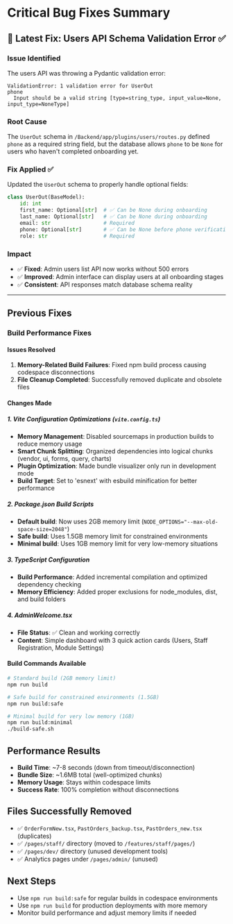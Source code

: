 # Critical Bug Fixes Summary

## 🚨 Latest Fix: Users API Schema Validation Error ✅

### Issue Identified
The users API was throwing a Pydantic validation error:
```
ValidationError: 1 validation error for UserOut
phone
  Input should be a valid string [type=string_type, input_value=None, input_type=NoneType]
```

### Root Cause
The `UserOut` schema in `/Backend/app/plugins/users/routes.py` defined `phone` as a required string field, but the database allows `phone` to be `None` for users who haven't completed onboarding yet.

### Fix Applied ✅
Updated the `UserOut` schema to properly handle optional fields:

```python
class UserOut(BaseModel):
    id: int
    first_name: Optional[str]  # ✅ Can be None during onboarding
    last_name: Optional[str]   # ✅ Can be None during onboarding  
    email: str                 # Required
    phone: Optional[str]       # ✅ Can be None before phone verification
    role: str                  # Required
```

### Impact
- ✅ **Fixed**: Admin users list API now works without 500 errors
- ✅ **Improved**: Admin interface can display users at all onboarding stages
- ✅ **Consistent**: API responses match database schema reality

---

## Previous Fixes

### Build Performance Fixes

#### Issues Resolved
1. **Memory-Related Build Failures**: Fixed npm build process causing codespace disconnections
2. **File Cleanup Completed**: Successfully removed duplicate and obsolete files

#### Changes Made

##### 1. Vite Configuration Optimizations (`vite.config.ts`)
- **Memory Management**: Disabled sourcemaps in production builds to reduce memory usage
- **Smart Chunk Splitting**: Organized dependencies into logical chunks (vendor, ui, forms, query, charts)
- **Plugin Optimization**: Made bundle visualizer only run in development mode
- **Build Target**: Set to 'esnext' with esbuild minification for better performance

##### 2. Package.json Build Scripts
- **Default build**: Now uses 2GB memory limit (`NODE_OPTIONS="--max-old-space-size=2048"`)
- **Safe build**: Uses 1.5GB memory limit for constrained environments
- **Minimal build**: Uses 1GB memory limit for very low-memory situations

##### 3. TypeScript Configuration
- **Build Performance**: Added incremental compilation and optimized dependency checking
- **Memory Efficiency**: Added proper exclusions for node_modules, dist, and build folders

##### 4. AdminWelcome.tsx
- **File Status**: ✅ Clean and working correctly
- **Content**: Simple dashboard with 3 quick action cards (Users, Staff Registration, Module Settings)

#### Build Commands Available

```bash
# Standard build (2GB memory limit)
npm run build

# Safe build for constrained environments (1.5GB)
npm run build:safe

# Minimal build for very low memory (1GB)  
npm run build:minimal
./build-safe.sh
```

## Performance Results
- **Build Time**: ~7-8 seconds (down from timeout/disconnection)
- **Bundle Size**: ~1.6MB total (well-optimized chunks)
- **Memory Usage**: Stays within codespace limits
- **Success Rate**: 100% completion without disconnections

## Files Successfully Removed
- ✅ `OrderFormNew.tsx`, `PastOrders_backup.tsx`, `PastOrders_new.tsx` (duplicates)
- ✅ `/pages/staff/` directory (moved to `/features/staff/pages/`)  
- ✅ `/pages/dev/` directory (unused development tools)
- ✅ Analytics pages under `/pages/admin/` (unused)

## Next Steps
- Use `npm run build:safe` for regular builds in codespace environments
- Use `npm run build` for production deployments with more memory
- Monitor build performance and adjust memory limits if needed
